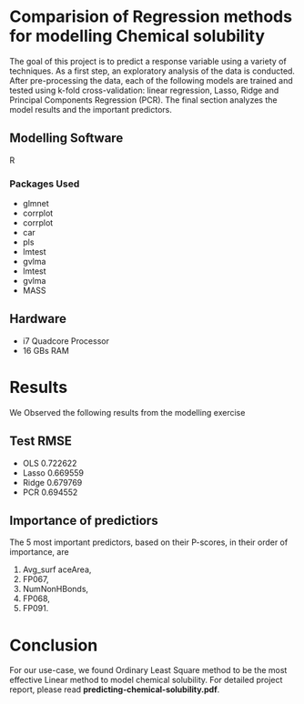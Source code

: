# Comparision of Regression methods for modelling Chemical solubility
The goal of this project is to predict a response variable using a variety of techniques. As a first
step, an exploratory analysis of the data is conducted. After pre-processing the data, each of the
following models are trained and tested using k-fold cross-validation: linear regression, Lasso, Ridge
and Principal Components Regression (PCR). The final section analyzes the model results and the
important predictors.


## Modelling Software
R

### Packages Used
* glmnet
* corrplot
* corrplot
* car
* pls
* lmtest
* gvlma
* lmtest
* gvlma
* MASS


## Hardware
* i7 Quadcore Processor
* 16 GBs RAM
 


# Results
We Observed the following results from the modelling exercise

## Test RMSE
* OLS     0.722622
* Lasso   0.669559
* Ridge   0.679769
* PCR     0.694552

## Importance of predictiors
The 5 most important predictors, based on their P-scores, in their order of importance, are  

1. Avg_surf aceArea,
2. FP067,
3. NumNonHBonds,
4. FP068,
5. FP091.

# Conclusion
 For our use-case, we found Ordinary Least Square method to be the most effective Linear method to model chemical solubility.
 For detailed project report, please read <strong>predicting-chemical-solubility.pdf</strong>.







